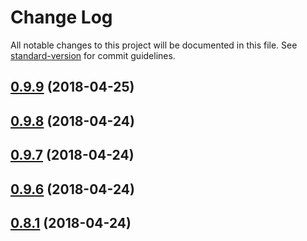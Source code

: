 # Change Log

All notable changes to this project will be documented in this file. See [standard-version](https://github.com/conventional-changelog/standard-version) for commit guidelines.

<a name="0.9.9"></a>
## [0.9.9](https://github.com/UppaJung/rest-contracts/compare/v0.9.8...v0.9.9) (2018-04-25)



<a name="0.9.8"></a>
## [0.9.8](https://github.com/UppaJung/rest-contracts/compare/v0.9.7...v0.9.8) (2018-04-24)



<a name="0.9.7"></a>
## [0.9.7](https://github.com/UppaJung/rest-contracts/compare/v0.9.6...v0.9.7) (2018-04-24)



<a name="0.9.6"></a>
## [0.9.6](https://github.com/UppaJung/rest-contracts/compare/v0.8.1...v0.9.6) (2018-04-24)



<a name="0.8.1"></a>
## [0.8.1](https://github.com/UppaJung/rest-contracts/compare/v0.9.1-1...v0.8.1) (2018-04-24)
